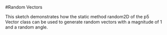 #Random Vectors

This sketch demonstrates how the static method random2D of the p5 Vector class can be used to generate random vectors with a magnitude of 1 and a random angle. 